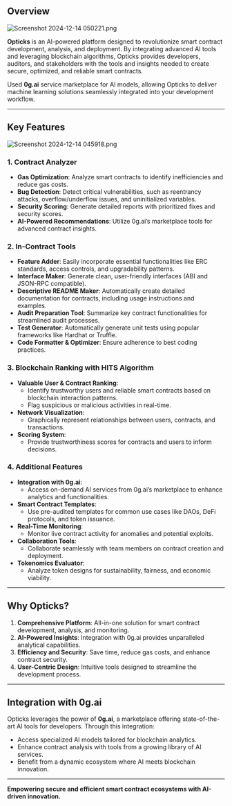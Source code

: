 ## Overview

![Screenshot 2024-12-14 050221.png](https://cdn.dorahacks.io/static/files/193c1d48d95f55d0846455e49db8e26d.png)

**Opticks** is an AI-powered platform designed to revolutionize smart contract development, analysis, and deployment. By integrating advanced AI tools and leveraging blockchain algorithms, Opticks provides developers, auditors, and stakeholders with the tools and insights needed to create secure, optimized, and reliable smart contracts. 

Used **0g.ai** service marketplace for AI models, allowing Opticks to deliver
machine learning solutions seamlessly integrated into your development workflow.

---

## Key Features

![Screenshot 2024-12-14 045918.png](https://cdn.dorahacks.io/static/files/193c1d4d7fdeeddad0ddcf34f2698d93.png)

### 1. Contract Analyzer
- **Gas Optimization**: Analyze smart contracts to identify inefficiencies and reduce gas costs.
- **Bug Detection**: Detect critical vulnerabilities, such as reentrancy attacks, overflow/underflow issues, and uninitialized variables.
- **Security Scoring**: Generate detailed reports with prioritized fixes and security scores.
- **AI-Powered Recommendations**: Utilize 0g.ai’s marketplace tools for advanced contract insights.

### 2. In-Contract Tools
- **Feature Adder**: Easily incorporate essential functionalities like ERC standards, access controls, and upgradability patterns.
- **Interface Maker**: Generate clean, user-friendly interfaces (ABI and JSON-RPC compatible).
- **Descriptive README Maker**: Automatically create detailed documentation for contracts, including usage instructions and examples.
- **Audit Preparation Tool**: Summarize key contract functionalities for streamlined audit processes.
- **Test Generator**: Automatically generate unit tests using popular frameworks like Hardhat or Truffle.
- **Code Formatter & Optimizer**: Ensure adherence to best coding practices.

### 3. Blockchain Ranking with HITS Algorithm
- **Valuable User & Contract Ranking**:
  - Identify trustworthy users and reliable smart contracts based on blockchain interaction patterns.
  - Flag suspicious or malicious activities in real-time.
- **Network Visualization**:
  - Graphically represent relationships between users, contracts, and transactions.
- **Scoring System**:
  - Provide trustworthiness scores for contracts and users to inform decisions.

### 4. Additional Features
- **Integration with 0g.ai**:
  - Access on-demand AI services from 0g.ai’s marketplace to enhance analytics and functionalities.
- **Smart Contract Templates**:
  - Use pre-audited templates for common use cases like DAOs, DeFi protocols, and token issuance.
- **Real-Time Monitoring**:
  - Monitor live contract activity for anomalies and potential exploits.
- **Collaboration Tools**:
  - Collaborate seamlessly with team members on contract creation and deployment.
- **Tokenomics Evaluator**:
  - Analyze token designs for sustainability, fairness, and economic viability.

---

## Why Opticks?
1. **Comprehensive Platform**: All-in-one solution for smart contract development, analysis, and monitoring.
2. **AI-Powered Insights**: Integration with 0g.ai provides unparalleled analytical capabilities.
3. **Efficiency and Security**: Save time, reduce gas costs, and enhance contract security.
4. **User-Centric Design**: Intuitive tools designed to streamline the development process.

---

## Integration with 0g.ai
Opticks leverages the power of **0g.ai**, a marketplace offering state-of-the-art AI tools for developers. Through this integration:
- Access specialized AI models tailored for blockchain analytics.
- Enhance contract analysis with tools from a growing library of AI services.
- Benefit from a dynamic ecosystem where AI meets blockchain innovation.

---


**Empowering secure and efficient smart contract ecosystems with AI-driven innovation.**
